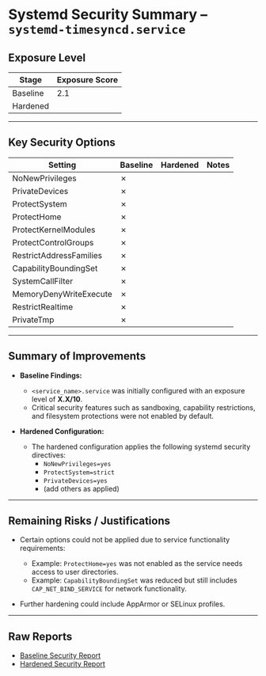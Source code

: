# Systemd Security Summary – `systemd-timesyncd.service`

## Exposure Level

| Stage      | Exposure Score |
|------------|----------------|
| Baseline   |      2.1       |
| Hardened   |                |

---

## Key Security Options

| Setting                  | Baseline | Hardened | Notes                       |
|--------------------------|----------|----------|-----------------------------|
| NoNewPrivileges          | ✗        |          |                             |
| PrivateDevices           | ✗        |          |                             |
| ProtectSystem            | ✗        |          |                             |
| ProtectHome              | ✗        |          |                             |
| ProtectKernelModules     | ✗        |          |                             |
| ProtectControlGroups     | ✗        |          |                             |
| RestrictAddressFamilies  | ✗        |          |                             |
| CapabilityBoundingSet    | ✗        |          |                             |
| SystemCallFilter         | ✗        |          |                             |
| MemoryDenyWriteExecute   | ✗        |          |                             |
| RestrictRealtime         | ✗        |          |                             |
| PrivateTmp               | ✗        |          |                             |

---

## Summary of Improvements

- **Baseline Findings:**  
  - `<service_name>.service` was initially configured with an exposure level of **X.X/10**.  
  - Critical security features such as sandboxing, capability restrictions, and filesystem protections were not enabled by default.  

- **Hardened Configuration:**  
  - The hardened configuration applies the following systemd security directives:  
    - `NoNewPrivileges=yes`
    - `ProtectSystem=strict`
    - `PrivateDevices=yes`
    - (add others as applied)  

---

## Remaining Risks / Justifications

- Certain options could not be applied due to service functionality requirements:
  - Example: `ProtectHome=yes` was not enabled as the service needs access to user directories.
  - Example: `CapabilityBoundingSet` was reduced but still includes `CAP_NET_BIND_SERVICE` for network functionality.

- Further hardening could include AppArmor or SELinux profiles.

---

## Raw Reports

- [Baseline Security Report](./systemd_security_report/baseline.txt)
- [Hardened Security Report](./systemd_security_report/hardened.txt)

